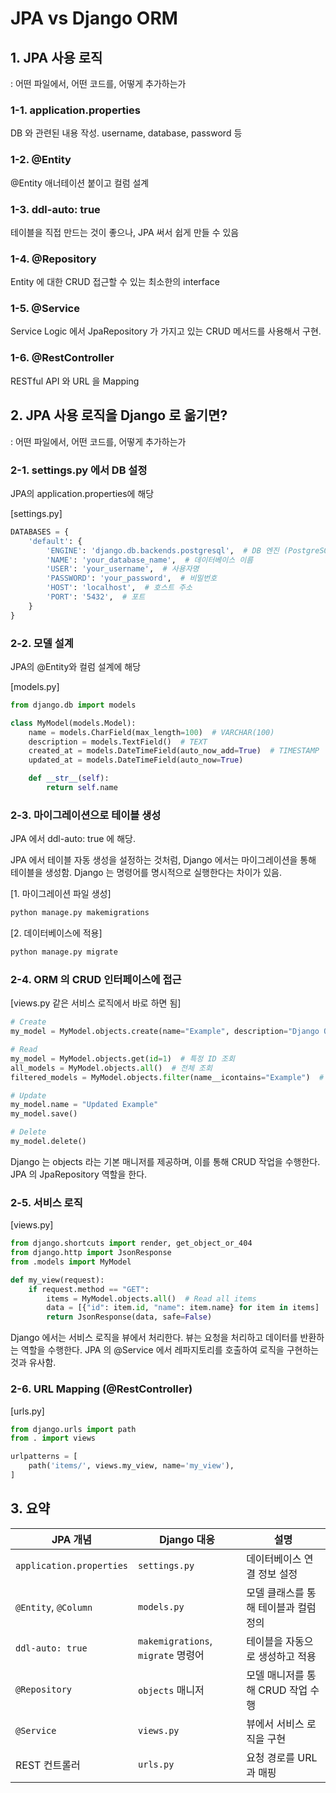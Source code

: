 # JPA vs Django ORM

## 1. JPA 사용 로직
: 어떤 파일에서, 어떤 코드를, 어떻게 추가하는가

### 1-1. application.properties
DB 와 관련된 내용 작성. username, database, password 등

### 1-2. @Entity
@Entity 애너테이션 붙이고 컬럼 설계

### 1-3. ddl-auto: true
테이블을 직접 만드는 것이 좋으나, JPA 써서 쉽게 만들 수 있음

### 1-4. @Repository
Entity 에 대한 CRUD 접근할 수 있는 최소한의 interface

### 1-5. @Service
Service Logic 에서 JpaRepository 가 가지고 있는 CRUD 메서드를 사용해서 구현.

### 1-6. @RestController
RESTful API 와 URL 을 Mapping

## 2. JPA 사용 로직을 Django 로 옮기면?
: 어떤 파일에서, 어떤 코드를, 어떻게 추가하는가

### 2-1. settings.py 에서 DB 설정
JPA의 application.properties에 해당

[settings.py]
```python
DATABASES = {
    'default': {
        'ENGINE': 'django.db.backends.postgresql',  # DB 엔진 (PostgreSQL)
        'NAME': 'your_database_name',  # 데이터베이스 이름
        'USER': 'your_username',  # 사용자명
        'PASSWORD': 'your_password',  # 비밀번호
        'HOST': 'localhost',  # 호스트 주소
        'PORT': '5432',  # 포트
    }
}
```

### 2-2. 모델 설계
JPA의 @Entity와 컬럼 설계에 해당

[models.py]
```python
from django.db import models

class MyModel(models.Model):
    name = models.CharField(max_length=100)  # VARCHAR(100)
    description = models.TextField()  # TEXT
    created_at = models.DateTimeField(auto_now_add=True)  # TIMESTAMP
    updated_at = models.DateTimeField(auto_now=True)

    def __str__(self):
        return self.name
```

### 2-3. 마이그레이션으로 테이블 생성
JPA 에서 ddl-auto: true 에 해당.

JPA 에서 테이블 자동 생성을 설정하는 것처럼, Django 에서는 마이그레이션을 통해 테이블을 생성함. Django 는 명령어를 명시적으로 실행한다는 차이가 있음.

[1. 마이그레이션 파일 생성]
```bash
python manage.py makemigrations
```

[2. 데이터베이스에 적용]
```bash
python manage.py migrate
```

### 2-4. ORM 의 CRUD 인터페이스에 접근
[views.py 같은 서비스 로직에서 바로 하면 됨]
```python
# Create
my_model = MyModel.objects.create(name="Example", description="Django ORM Example")

# Read
my_model = MyModel.objects.get(id=1)  # 특정 ID 조회
all_models = MyModel.objects.all()  # 전체 조회
filtered_models = MyModel.objects.filter(name__icontains="Example")  # 조건 조회

# Update
my_model.name = "Updated Example"
my_model.save()

# Delete
my_model.delete()
```

Django 는 objects 라는 기본 매니저를 제공하며, 이를 통해 CRUD 작업을 수행한다. JPA 의 JpaRepository 역할을 한다.

### 2-5. 서비스 로직
[views.py]
```python
from django.shortcuts import render, get_object_or_404
from django.http import JsonResponse
from .models import MyModel

def my_view(request):
    if request.method == "GET":
        items = MyModel.objects.all()  # Read all items
        data = [{"id": item.id, "name": item.name} for item in items]
        return JsonResponse(data, safe=False)
```

Django 에서는 서비스 로직을 뷰에서 처리한다. 뷰는 요청을 처리하고 데이터를 반환하는 역할을 수행한다. JPA 의 @Service 에서 레파지토리를 호출하여 로직을 구현하는 것과 유사함.

### 2-6. URL Mapping (@RestController)
[urls.py]
```python
from django.urls import path
from . import views

urlpatterns = [
    path('items/', views.my_view, name='my_view'),
]
```

## 3. 요약

| JPA 개념            | Django 대응          | 설명                                   |
|---------------------|---------------------|---------------------------------------|
| `application.properties` | `settings.py`       | 데이터베이스 연결 정보 설정               |
| `@Entity`, `@Column` | `models.py`         | 모델 클래스를 통해 테이블과 컬럼 정의       |
| `ddl-auto: true`    | `makemigrations`, `migrate` 명령어 | 테이블을 자동으로 생성하고 적용         |
| `@Repository`       | `objects` 매니저    | 모델 매니저를 통해 CRUD 작업 수행         |
| `@Service`          | `views.py`          | 뷰에서 서비스 로직을 구현                 |
| REST 컨트롤러        | `urls.py`           | 요청 경로를 URL과 매핑                   |